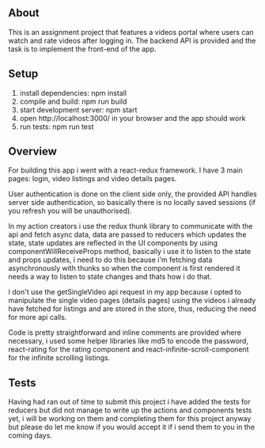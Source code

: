 About
---
This is an assignment project that features a videos portal where users can watch and rate videos after logging in. The backend API is provided and the task is to implement the front-end of the app.



Setup
---
1. install dependencies: npm install
2. compile and build: npm run build
3. start development server: npm start
4. open http://localhost:3000/ in your browser and the app should work
5. run tests: npm run test



Overview
---
For building this app i went with a react-redux framework. I have 3 main pages: login, video listings and video details pages. 

User authentication is done on the client side only, the provided API handles server side authentication, so basically there is no locally saved sessions (if you refresh you will be unauthorised).

In my action creators i use the redux thunk library to communicate with the api and fetch async data, data are passed to reducers which updates the state, state updates are reflected in the UI components by using componentWillReceiveProps method, basically i use it to listen to the state and props updates, i need to do this because i'm fetching data asynchronously with thunks so when the component is first rendered it needs a way to listen to state changes and thats how i do that.

I don't use the getSingleVideo api request in my app because i opted to manipulate the single video pages (details pages) using the videos i already have fetched for listings and are stored in the store, thus, reducing the need for more api calls.

Code is pretty straightforward and inline comments are provided where necessary, i used some helper libraries like md5 to encode the password, react-rating for the rating component and react-infinite-scroll-component for the infinite scrolling listings.



Tests
---
Having had ran out of time to submit this project i have added the tests for reducers but did not manage to write up the actions and components tests yet, i will be working on them and completing them for this project anyway but please do let me know if you would accept it if i send them to you in the coming days.
